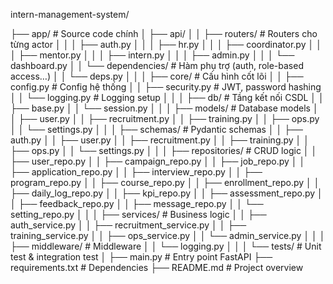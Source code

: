 intern-management-system/

├── app/                       # Source code chính
│   ├── api/
│   │   ├── routers/           # Routers cho từng actor
│   │   │   ├── auth.py
│   │   │   ├── hr.py
│   │   │   ├── coordinator.py
│   │   │   ├── mentor.py
│   │   │   ├── intern.py
│   │   │   ├── admin.py
│   │   │   └── dashboard.py
│   │   └── dependencies/      # Hàm phụ trợ (auth, role-based access…)
│   │       └── deps.py
│   │
│   ├── core/                  # Cấu hình cốt lõi
│   │   ├── config.py          # Config hệ thống
│   │   ├── security.py        # JWT, password hashing
│   │   └── logging.py         # Logging setup
│   │
│   ├── db/                    # Tầng kết nối CSDL
│   │   ├── base.py
│   │   └── session.py
│   │
│   ├── models/                # Database models
│   │   ├── user.py
│   │   ├── recruitment.py
│   │   ├── training.py
│   │   ├── ops.py
│   │   └── settings.py
│   │
│   ├── schemas/               # Pydantic schemas
│   │   ├── auth.py
│   │   ├── user.py
│   │   ├── recruitment.py
│   │   ├── training.py
│   │   ├── ops.py
│   │   └── settings.py
│   │
│   ├── repositories/          # CRUD logic
│   │   ├── user_repo.py
│   │   ├── campaign_repo.py
│   │   ├── job_repo.py
│   │   ├── application_repo.py
│   │   ├── interview_repo.py
│   │   ├── program_repo.py
│   │   ├── course_repo.py
│   │   ├── enrollment_repo.py
│   │   ├── daily_log_repo.py
│   │   ├── kpi_repo.py
│   │   ├── assessment_repo.py
│   │   ├── feedback_repo.py
│   │   ├── message_repo.py
│   │   └── setting_repo.py
│   │
│   ├── services/              # Business logic
│   │   ├── auth_service.py
│   │   ├── recruitment_service.py
│   │   ├── training_service.py
│   │   ├── ops_service.py
│   │   └── admin_service.py
│   │
│   ├── middleware/            # Middleware
│   │   └── logging.py
│   │
│   └── tests/                 # Unit test & integration test
│
├── main.py                    # Entry point FastAPI
├── requirements.txt           # Dependencies
├── README.md                  # Project overview


